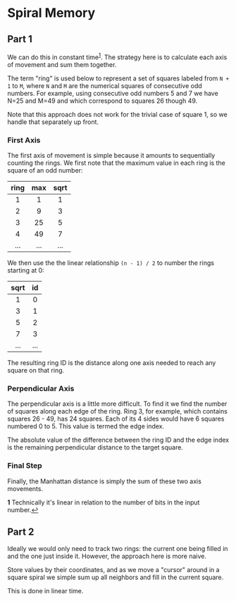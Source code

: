 Spiral Memory
=============

## Part 1

We can do this in constant time<sup id="a1">[1](#f1)</sup>. The strategy here is to calculate each axis of movement and sum them together.

The term "ring" is used below to represent a set of squares labeled from `N + 1` to `M`, where `N` and `M` are the numerical squares of consecutive odd numbers. For example, using consecutive odd numbers 5 and 7 we have N=25 and M=49 and which correspond to squares 26 though 49.

Note that this approach does not work for the trivial case of square 1, so we handle that separately up front.

### First Axis

The first axis of movement is simple because it amounts to sequentially counting the rings. We first note that the maximum value in each ring is the square of an odd number:

| ring  | max   | sqrt  |
| :---: | :---: | :---: |
| 1     | 1     | 1     |
| 2     | 9     | 3     |
| 3     | 25    | 5     |
| 4     | 49    | 7     |
| ...   | ...   | ...   |

We then use the the linear relationship `(n - 1) / 2` to number the rings starting at 0:

| sqrt  | id    |
| :---: | :---: |
|  1    | 0     |
|  3    | 1     |
|  5    | 2     |
|  7    | 3     |
|  ...  | ...   |

The resulting ring ID is the distance along one axis needed to reach any square on that ring.

### Perpendicular Axis

The perpendicular axis is a little more difficult. To find it we find the number of squares along each edge of the ring. Ring 3, for example, which contains squares 26 - 49, has 24 squares. Each of its 4 sides would have 6 squares numbered 0 to 5. This value is termed the edge index.

The absolute value of the difference between the ring ID and the edge index is the remaining perpendicular distance to the target square.

### Final Step

Finally, the Manhattan distance is simply the sum of these two axis movements.

<b id="f1">1</b> Technically it's linear in relation to the number of bits in the input number.[↩](#a1)

## Part 2

Ideally we would only need to track two rings: the current one being filled in and the one just inside it. However, the approach here is more naive.

Store values by their coordinates, and as we move a "cursor" around in a square spiral we simple sum up all neighbors and fill in the current square.

This is done in linear time.
